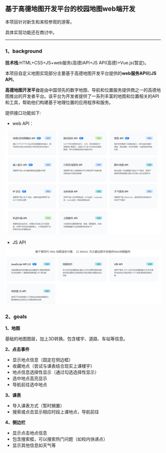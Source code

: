 ## 基于高德地图开发平台的校园地图web端开发

本项目针对新生和来校参观的游客。

具体实现功能还在商讨中。

---

### 1、background

**技术栈**:HTML+CSS+JS+web服务(高德)API+JS API(高德)+Vue.js(暂定)。

本项目自定义地图实现部分主要基于高德地图开发平台提供的**web服务API**和**JS API**。

**高德地图开发平台**是由中国领先的数字地图、导航和位置服务提供商之一的高德地图推出的开发者平台。该平台为开发者提供了一系列丰富的地图和位置相关的API和工具，帮助他们构建基于地理位置的应用程序和服务。

提供接口功能如下:

- web API：

<img src="img/web_api.png">

- JS API

<img src="img/js_api.png">



###  2、goals

<strong>1、地图</strong>

基础的地图图层，加上3D转换。包含楼宇、道路、车站等信息。

<strong>2、点击事件</strong>

- 显示地点信息（固定在侧边框）
- 收藏地点（尝试与课表结合现实上课楼宇）
- 地点信息选择性显示（通过勾选选择性显示）
- 选中地点高亮显示
- 导航前往选中地点

<strong>3、课表</strong>

- 导入课表方式（暂时搁置）
- 搜索或点击显示相应时段上课地点，导航前往

<strong>4、侧边栏</strong>

- 显示点击地点信息
- 包含搜索框，可以搜索热门问题（如校内快递点）
- 显示其他信息如天气等













